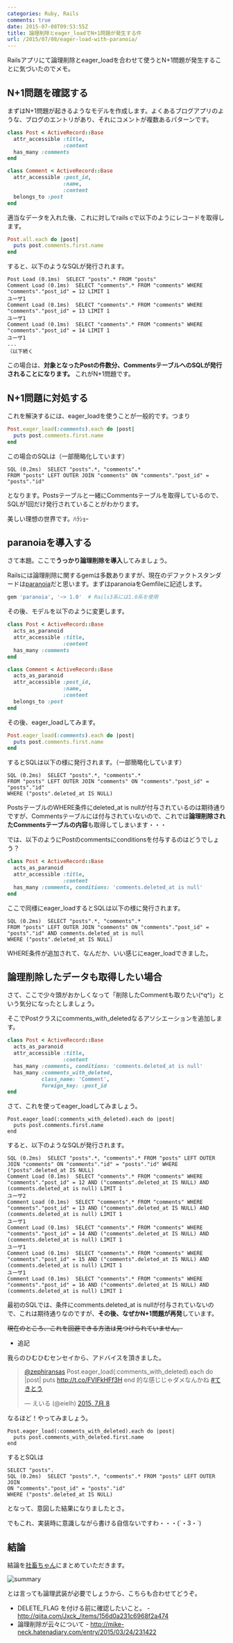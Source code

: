 ```yaml
---
categories: Ruby, Rails
comments: true
date: 2015-07-08T09:53:55Z
title: 論理削除とeager_loadでN+1問題が発生する件
url: /2015/07/08/eager-load-with-paranoia/
---
```


Railsアプリにて論理削除とeager_loadを合わせて使うとN+1問題が発生することに気づいたのでメモ。

## N+1問題を確認する

まずはN+1問題が起きるようなモデルを作成します。よくあるブログアプリのような、ブログのエントリがあり、それにコメントが複数あるパターンです。

``` ruby
class Post < ActiveRecord::Base
  attr_accessible :title,
                  :content
  has_many :comments
end

class Comment < ActiveRecord::Base
  attr_accessible :post_id,
                  :name,
                  :content
  belongs_to :post
end
```

適当なデータを入れた後、これに対してrails cで以下のようにレコードを取得します。

``` ruby
Post.all.each do |post|
  puts post.comments.first.name
end
```

すると、以下のようなSQLが発行されます。

```
Post Load (0.1ms)  SELECT "posts".* FROM "posts"
Comment Load (0.1ms)  SELECT "comments".* FROM "comments" WHERE "comments"."post_id" = 12 LIMIT 1
ユーザ1
Comment Load (0.1ms)  SELECT "comments".* FROM "comments" WHERE "comments"."post_id" = 13 LIMIT 1
ユーザ1
Comment Load (0.1ms)  SELECT "comments".* FROM "comments" WHERE "comments"."post_id" = 14 LIMIT 1
ユーザ1
...
（以下続く
```

この場合は、**対象となったPostの件数分、CommentsテーブルへのSQLが発行されることになります。** これがN+1問題です。

## N+1問題に対処する

これを解決するには、eager_loadを使うことが一般的です。つまり

``` ruby
Post.eager_load(:comments).each do |post|
  puts post.comments.first.name
end
```

この場合のSQLは（一部簡略化しています）

```
SQL (0.2ms)  SELECT "posts".*, "comments".*
FROM "posts" LEFT OUTER JOIN "comments" ON "comments"."post_id" = "posts"."id"
```

となります。Postsテーブルと一緒にCommentsテーブルを取得しているので、SQLが1回だけ発行されていることがわかります。

美しい理想の世界です。ﾊﾗｼｮｰ

## paranoiaを導入する

さて本題。ここで**うっかり論理削除を導入**してみましょう。

Railsには論理削除に関するgemは多数ありますが、現在のデファクトスタンダードは[paranoia](https://github.com/radar/paranoia)だと思います。まずはparanoiaをGemfileに記述します。

``` ruby Gemfile
gem 'paranoia', '~> 1.0'  # Rails3系には1.0系を使用
```

その後、モデルを以下のように変更します。

``` ruby
class Post < ActiveRecord::Base
  acts_as_paranoid
  attr_accessible :title,
                  :content
  has_many :comments
end

class Comment < ActiveRecord::Base
  acts_as_paranoid
  attr_accessible :post_id,
                  :name,
                  :content
  belongs_to :post
end
```

その後、eager_loadしてみます。

``` ruby
Post.eager_load(:comments).each do |post|
  puts post.comments.first.name
end
```

するとSQLは以下の様に発行されます。（一部簡略化しています）

```
SQL (0.2ms)  SELECT "posts".*, "comments".*
FROM "posts" LEFT OUTER JOIN "comments" ON "comments"."post_id" = "posts"."id"
WHERE ("posts".deleted_at IS NULL)
```

PostsテーブルのWHERE条件にdeleted_at is nullが付与されているのは期待通りですが、Commentsテーブルには付与されていないので、これでは**論理削除されたCommentsテーブルの内容**も取得してしまいます・・・

では、以下のようにPostのcommentsにconditionsを付与するのはどうでしょう？

``` ruby
class Post < ActiveRecord::Base
  acts_as_paranoid
  attr_accessible :title,
                  :content
  has_many :comments, conditions: 'comments.deleted_at is null'
end
```

ここで同様にeager_loadするとSQLは以下の様に発行されます。

```
SQL (0.2ms)  SELECT "posts".*, "comments".*
FROM "posts" LEFT OUTER JOIN "comments" ON "comments"."post_id" = "posts"."id" AND comments.deleted_at is null
WHERE ("posts".deleted_at IS NULL)
```

WHERE条件が追加されて、なんだか、いい感じにeager_loadできました。

## 論理削除したデータも取得したい場合

さて、ここで少々頭がおかしくなって「削除したCommentも取りたい(^q^)」という気分になったとしましょう。

そこでPostクラスにcomments_with_deletedなるアソシエーションを追加します。

``` ruby
class Post < ActiveRecord::Base
  acts_as_paranoid
  attr_accessible :title,
                  :content
  has_many :comments, conditions: 'comments.deleted_at is null'
  has_many :comments_with_deleted,
           class_name: 'Comment',
           foreign_key: :post_id
end
```

さて、これを使ってeager_loadしてみましょう。

```
Post.eager_load(:comments_with_deleted).each do |post|
  puts post.comments.first.name
end
```

すると、以下のようなSQLが発行されます。

```
SQL (0.2ms)  SELECT "posts".*, "comments".* FROM "posts" LEFT OUTER JOIN "comments" ON "comments"."id" = "posts"."id" WHERE ("posts".deleted_at IS NULL)
Comment Load (0.1ms)  SELECT "comments".* FROM "comments" WHERE "comments"."post_id" = 12 AND ("comments".deleted_at IS NULL) AND (comments.deleted_at is null) LIMIT 1
ユーザ2
Comment Load (0.1ms)  SELECT "comments".* FROM "comments" WHERE "comments"."post_id" = 13 AND ("comments".deleted_at IS NULL) AND (comments.deleted_at is null) LIMIT 1
ユーザ1
Comment Load (0.1ms)  SELECT "comments".* FROM "comments" WHERE "comments"."post_id" = 14 AND ("comments".deleted_at IS NULL) AND (comments.deleted_at is null) LIMIT 1
ユーザ1
Comment Load (0.1ms)  SELECT "comments".* FROM "comments" WHERE "comments"."post_id" = 15 AND ("comments".deleted_at IS NULL) AND (comments.deleted_at is null) LIMIT 1
ユーザ1
Comment Load (0.1ms)  SELECT "comments".* FROM "comments" WHERE "comments"."post_id" = 16 AND ("comments".deleted_at IS NULL) AND (comments.deleted_at is null) LIMIT 1
```

最初のSQLでは、条件にcomments.deleted_at is nullが付与されていないので、これは期待通りなのですが、**その後、なぜかN+1問題が再発**しています。

~~現在のところ、これを回避できる方法は見つけられていません。~~

- 追記

我らのひむひむセンセイから、アドバイスを頂きました。

<blockquote class="twitter-tweet" lang="ja"><p lang="ja" dir="ltr"><a href="https://twitter.com/zephiransas">@zephiransas</a> &#10;Post.eager_load(:comments_with_deleted).each do |post|&#10; puts <a href="http://t.co/FVIFkHFf3H">http://t.co/FVIFkHFf3H</a>&#10;end&#10;的な感じじゃダメなんかね <a href="https://twitter.com/hashtag/%E3%81%A6%E3%81%8D%E3%81%A8%E3%81%86?src=hash">#てきとう</a></p>&mdash; えいる (@eielh) <a href="https://twitter.com/eielh/status/618621108854652929">2015, 7月 8</a></blockquote>
<script async src="//platform.twitter.com/widgets.js" charset="utf-8"></script>

なるほど！やってみましょう。

```
Post.eager_load(:comments_with_deleted).each do |post|
  puts post.comments_with_deleted.first.name
end
```

するとSQLは

```
SELECT "posts".
SQL (0.2ms)  SELECT "posts".*, "comments".* FROM "posts" LEFT OUTER JOIN
ON "comments"."post_id" = "posts"."id"
WHERE ("posts".deleted_at IS NULL)
```

となって、意図した結果になりましたとさ。

でもこれ、実装時に意識しながら書ける自信ないですわ・・・(´・3・`)

## 結論

結論を[社畜ちゃん](http://blog.oukasoft.com/OS/)にまとめていただきます。

![summary](/images/20150708/summary.png)

とは言っても論理武装が必要でしょうから、こちらも合わせてどうぞ。

- DELETE_FLAG を付ける前に確認したいこと。 - http://qiita.com/Jxck_/items/156d0a231c6968f2a474
- 論理削除が云々について - http://mike-neck.hatenadiary.com/entry/2015/03/24/231422
